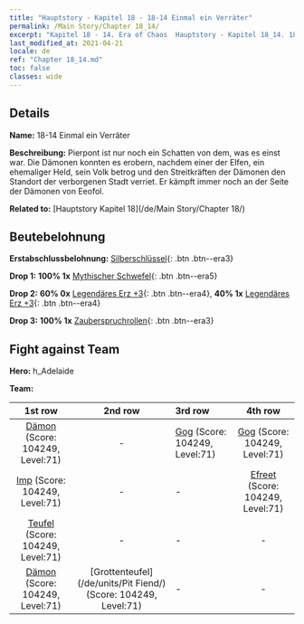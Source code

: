```yaml
---
title: "Hauptstory - Kapitel 18 - 18-14 Einmal ein Verräter"
permalink: /Main Story/Chapter 18_14/
excerpt: "Kapitel 18 - 14. Era of Chaos  Hauptstory - Kapitel 18_14. 18-14 Einmal ein Verräter"
last_modified_at: 2021-04-21
locale: de
ref: "Chapter 18_14.md"
toc: false
classes: wide
---
```


## Details

 **Name:** 18-14 Einmal ein Verräter

 **Beschreibung:** Pierpont ist nur noch ein Schatten von dem, was es einst war. Die Dämonen konnten es erobern, nachdem einer der Elfen, ein ehemaliger Held, sein Volk betrog und den Streitkräften der Dämonen den Standort der verborgenen Stadt verriet. Er kämpft immer noch an der Seite der Dämonen von Eeofol.

 **Related to:** [Hauptstory Kapitel 18](/de/Main Story/Chapter 18/)

## Beutebelohnung

 **Erstabschlussbelohnung:** [Silberschlüssel](/de/Items/con_693/){: .btn .btn--era3}

 **Drop 1:** **100% 1x** [Mythischer Schwefel](/de/Items/mat_64/){: .btn .btn--era5}

 **Drop 2:** **60% 0x** [Legendäres Erz +3](/de/Items/mat_54/){: .btn .btn--era4}, **40% 1x** [Legendäres Erz +3](/de/Items/mat_54/){: .btn .btn--era4}

 **Drop 3:** **100% 1x** [Zauberspruchrollen](/de/Items/con_694/){: .btn .btn--era3}


## Fight against Team
 **Hero:** h_Adelaide

 **Team:**


  | 1st row | 2nd row | 3rd row | 4th row |
  |:----:|:----:|:----|:----:|
  | [Dämon](/de/units/Demon/) (Score: 104249, Level:71)  | - | [Gog](/de/units/Gog/) (Score: 104249, Level:71)  | [Gog](/de/units/Gog/) (Score: 104249, Level:71)  |
  | [Imp](/de/units/Imp/) (Score: 104249, Level:71)  | - | - | [Efreet](/de/units/Efreeti/) (Score: 104249, Level:71)  |
  | [Teufel](/de/units/Devil/) (Score: 104249, Level:71)  | - | - | - |
  | [Dämon](/de/units/Demon/) (Score: 104249, Level:71)  | [Grottenteufel](/de/units/Pit Fiend/) (Score: 104249, Level:71)  | - | - |


